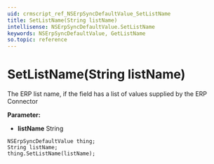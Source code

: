 ```yaml
---
uid: crmscript_ref_NSErpSyncDefaultValue_SetListName
title: SetListName(String listName)
intellisense: NSErpSyncDefaultValue.SetListName
keywords: NSErpSyncDefaultValue, GetListName
so.topic: reference
---
```


# SetListName(String listName)

The ERP list name, if the field has a list of values supplied by the ERP Connector

**Parameter:** 
 - **listName** String

```crmscript
NSErpSyncDefaultValue thing;
String listName;
thing.SetListName(listName);
```

